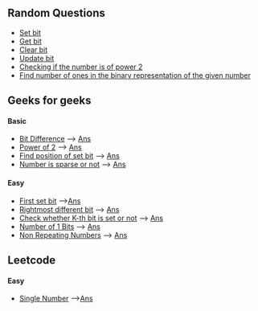 ## Random Questions

* [Set bit](/bit_m/random/set_bit.cpp)
* [Get bit](/bit_m/random/get_bit.cpp)
* [Clear bit](/bit_m/random/clear_bit.cpp)
* [Update bit](/bit_m/random/update_bit.cpp)
* [Checking if the number is of power 2](/bit_m/random/is_powerof2.cpp)
* [Find number of ones in the binary representation of the given number](/bit_m/random/numof1.cpp)


## Geeks for geeks
#### Basic
* [Bit Difference](https://practice.geeksforgeeks.org/problems/bit-difference-1587115620/1#) --> [Ans](/bit_m/bit_diff.cpp)
* [Power of 2](https://practice.geeksforgeeks.org/problems/power-of-2-1587115620/1#) --> [Ans](/bit_m/pow_2.cpp)
* [Find position of set bit](https://practice.geeksforgeeks.org/problems/find-position-of-set-bit3706/1#) --> [Ans](/bit_m/pos.cpp)
* [Number is sparse or not](https://practice.geeksforgeeks.org/problems/number-is-sparse-or-not-1587115620/0/?track=DSASP-BitMagic&batchId=154) --> [Ans](/bit_m/sparse.cpp)
#### Easy
* [First set bit](https://practice.geeksforgeeks.org/problems/find-first-set-bit-1587115620/1/?track=DSASP-BitMagic&batchId=154) -->[Ans](/bit_m/first_set_bit.cpp)
* [Rightmost different bit](https://practice.geeksforgeeks.org/problems/rightmost-different-bit-1587115621/0/?track=DSASP-BitMagic&batchId=154#) --> [Ans](/bit_m/rightmost_diff.cpp)
* [Check whether K-th bit is set or not](https://practice.geeksforgeeks.org/problems/check-whether-k-th-bit-is-set-or-not-1587115620/0/?track=DSASP-BitMagic&batchId=154#) --> [Ans](/bit_m/k_bit.cpp)
* [Number of 1 Bits](https://practice.geeksforgeeks.org/problems/set-bits0143/1#) --> [Ans](/bit_m/num_1.cpp)
* [Non Repeating Numbers](https://practice.geeksforgeeks.org/problems/finding-the-numbers0215/1#) --> [Ans](/bit_m/not_repeating.cpp)
## Leetcode 
#### Easy
* [Single Number](https://leetcode.com/problems/single-number/) -->[Ans](/bit_m/leetcode/easy/single_num.cpp)
